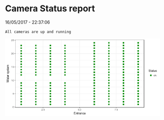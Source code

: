 Camera Status report
================
16/05/2017 - 22:37:06

    All cameras are up and running

![](camreport_files/figure-markdown_github/unnamed-chunk-2-1.png)
